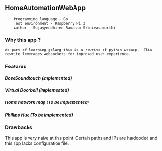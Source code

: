 ## HomeAutomationWebApp

```
    Programming language - Go
    Test environment - Raspberry Pi 3
    Author - Sujayyendhiren Ramarao Srinivasamurthi
```

### Why this app ?
    As part of learning golang this is a rewrite of python webapp.  This rewrite leverages websockets for improved user experience. 

### Features

##### BoseSoundtouch    (implemented)
##### Virtual Doorbell  (implemented)  
##### Home network map  (To be implemented)
##### Phillips Hue      (To be implemented)


### Drawbacks
This app is very naive at this point. Certain paths and IPs are hardcoded and this app lacks configuration file.

